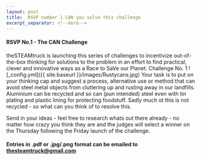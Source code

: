 ```yaml
---
layout: post
title:  RSVP number 1 CAN you solve this challenge
excerpt_separator: <!--more-->
---
```


#### RSVP No.1 - The CAN Challenge

theSTEAMtruck is launching this series of challenges to incentivize out-of-the-box
thinking for solutions to the problem in an effort to find practical, clever
and innovative ways as a Race to SaVe our Planet.
Challenge No. 1
![_config.yml]({{ site.baseurl }}/images/Rustycans.jpg)
Your task is to put on your thinking cap and suggest a process, alternative use or 
method that can avoid steel metal objects from cluttering up and rusting away in our landfills.
Aluminium can be recycled and so can (pun intended) steel even with tin plating and plastic 
lining for protecting foodstuff.
Sadly much ot this is not recycled - so what can you think of to resolve this.

Send in your ideas - feel free to research whats out there already - no matter how crazy you 
think they are and the judges will select a winner on the Thursday following the Friday launch 
of the challenge.

#### Entries in .pdf or .jpg/.png format can be emailed to thesteamtruck@gmail.com
